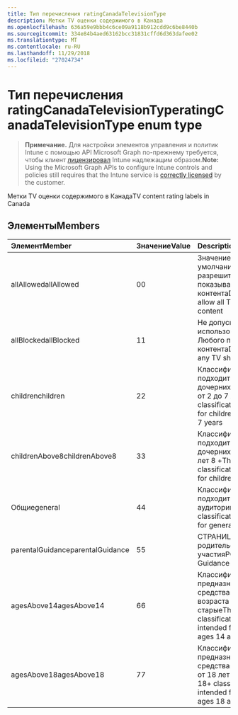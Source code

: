 ```yaml
---
title: Тип перечисления ratingCanadaTelevisionType
description: Метки TV оценки содержимого в Канада
ms.openlocfilehash: 636a59e9bbb4c6ce09a9118b912cdd9c6be8440b
ms.sourcegitcommit: 334e84b4aed63162bcc31831cffd6d363dafee02
ms.translationtype: MT
ms.contentlocale: ru-RU
ms.lasthandoff: 11/29/2018
ms.locfileid: "27024734"
---
```

# <a name="ratingcanadatelevisiontype-enum-type"></a><span data-ttu-id="92b64-103">Тип перечисления ratingCanadaTelevisionType</span><span class="sxs-lookup"><span data-stu-id="92b64-103">ratingCanadaTelevisionType enum type</span></span>

> <span data-ttu-id="92b64-104">**Примечание.** Для настройки элементов управления и политик Intune с помощью API Microsoft Graph по-прежнему требуется, чтобы клиент [лицензировал](https://go.microsoft.com/fwlink/?linkid=839381) Intune надлежащим образом.</span><span class="sxs-lookup"><span data-stu-id="92b64-104">**Note:** Using the Microsoft Graph APIs to configure Intune controls and policies still requires that the Intune service is [correctly licensed](https://go.microsoft.com/fwlink/?linkid=839381) by the customer.</span></span>

<span data-ttu-id="92b64-105">Метки TV оценки содержимого в Канада</span><span class="sxs-lookup"><span data-stu-id="92b64-105">TV content rating labels in Canada</span></span>
## <a name="members"></a><span data-ttu-id="92b64-106">Элементы</span><span class="sxs-lookup"><span data-stu-id="92b64-106">Members</span></span>
|<span data-ttu-id="92b64-107">Элемент</span><span class="sxs-lookup"><span data-stu-id="92b64-107">Member</span></span>|<span data-ttu-id="92b64-108">Значение</span><span class="sxs-lookup"><span data-stu-id="92b64-108">Value</span></span>|<span data-ttu-id="92b64-109">Description</span><span class="sxs-lookup"><span data-stu-id="92b64-109">Description</span></span>|
|:---|:---|:---|
|<span data-ttu-id="92b64-110">allAllowed</span><span class="sxs-lookup"><span data-stu-id="92b64-110">allAllowed</span></span>|<span data-ttu-id="92b64-111">0</span><span class="sxs-lookup"><span data-stu-id="92b64-111">0</span></span>|<span data-ttu-id="92b64-112">Значение по умолчанию, разрешить всем TV показывает контента</span><span class="sxs-lookup"><span data-stu-id="92b64-112">Default value, allow all TV shows content</span></span>|
|<span data-ttu-id="92b64-113">allBlocked</span><span class="sxs-lookup"><span data-stu-id="92b64-113">allBlocked</span></span>|<span data-ttu-id="92b64-114">1</span><span class="sxs-lookup"><span data-stu-id="92b64-114">1</span></span>|<span data-ttu-id="92b64-115">Не допускайте использование Любого показывает контента</span><span class="sxs-lookup"><span data-stu-id="92b64-115">Do not allow any TV shows content</span></span>|
|<span data-ttu-id="92b64-116">children</span><span class="sxs-lookup"><span data-stu-id="92b64-116">children</span></span>|<span data-ttu-id="92b64-117">2</span><span class="sxs-lookup"><span data-stu-id="92b64-117">2</span></span>|<span data-ttu-id="92b64-118">Классификация C подходит для дочерних элементов от 2 до 7 лет</span><span class="sxs-lookup"><span data-stu-id="92b64-118">The C classification is suitable for children ages of 2 to 7 years</span></span>|
|<span data-ttu-id="92b64-119">childrenAbove8</span><span class="sxs-lookup"><span data-stu-id="92b64-119">childrenAbove8</span></span>|<span data-ttu-id="92b64-120">3</span><span class="sxs-lookup"><span data-stu-id="92b64-120">3</span></span>|<span data-ttu-id="92b64-121">Классификация C8 подходит для дочерних элементов лет 8 +</span><span class="sxs-lookup"><span data-stu-id="92b64-121">The C8 classification is suitable for children ages 8+</span></span>|
|<span data-ttu-id="92b64-122">Общие</span><span class="sxs-lookup"><span data-stu-id="92b64-122">general</span></span>|<span data-ttu-id="92b64-123">4</span><span class="sxs-lookup"><span data-stu-id="92b64-123">4</span></span>|<span data-ttu-id="92b64-124">Классификация G подходит для аудитории</span><span class="sxs-lookup"><span data-stu-id="92b64-124">The G classification is suitable for general audience</span></span>|
|<span data-ttu-id="92b64-125">parentalGuidance</span><span class="sxs-lookup"><span data-stu-id="92b64-125">parentalGuidance</span></span>|<span data-ttu-id="92b64-126">5</span><span class="sxs-lookup"><span data-stu-id="92b64-126">5</span></span>|<span data-ttu-id="92b64-127">СТРАНИЦА родительского участия</span><span class="sxs-lookup"><span data-stu-id="92b64-127">PG, Parental Guidance</span></span>|
|<span data-ttu-id="92b64-128">agesAbove14</span><span class="sxs-lookup"><span data-stu-id="92b64-128">agesAbove14</span></span>|<span data-ttu-id="92b64-129">6</span><span class="sxs-lookup"><span data-stu-id="92b64-129">6</span></span>|<span data-ttu-id="92b64-130">Классификация 14 + предназначена для средства просмотра возраста 14 и старые</span><span class="sxs-lookup"><span data-stu-id="92b64-130">The 14+ classification is intended for viewers ages 14 and older</span></span>|
|<span data-ttu-id="92b64-131">agesAbove18</span><span class="sxs-lookup"><span data-stu-id="92b64-131">agesAbove18</span></span>|<span data-ttu-id="92b64-132">7</span><span class="sxs-lookup"><span data-stu-id="92b64-132">7</span></span>|<span data-ttu-id="92b64-133">Классификация 18 + предназначена для средства просмотра от 18 лет и старые</span><span class="sxs-lookup"><span data-stu-id="92b64-133">The 18+ classification is intended for viewers ages 18 and older</span></span>|



